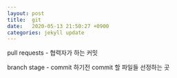 ```yaml
---
layout: post
title:  git
date:   2020-05-13 21:50:27 +0900
categories: jekyll update
---
```


pull requests - 협력자가 하는 커밋 

branch
stage - commit 하기전 commit 할 파일들 선정하는 곳

